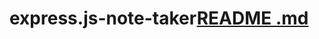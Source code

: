 # express.js-note-taker[README .md](https://github.com/ShawnArgent/express.js-note-taker/files/8717373/README.md)
